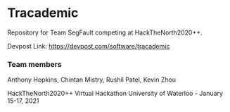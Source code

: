 # Tracademic

Repository for Team SegFault competing at HackTheNorth2020++.

Devpost Link: https://devpost.com/software/tracademic

### Team members

Anthony Hopkins, Chintan Mistry, Rushil Patel, Kevin Zhou

HackTheNorth2020++ Virtual Hackathon University of Waterloo - January 15-17, 2021
